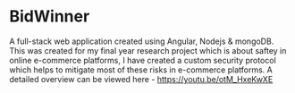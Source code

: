 # BidWinner

A full-stack web application created using Angular, Nodejs & mongoDB. This was created for my final year research project which is about saftey in online e-commerce platforms, I have created a custom security protocol which helps to mitigate most of these risks in e-commerce platforms. 
A detailed overview can be viewed here - https://youtu.be/otM_HxeKwXE
